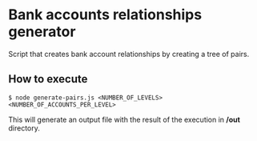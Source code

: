 # Bank accounts relationships generator

Script that creates bank account relationships by creating a tree of pairs.

## How to execute

```
$ node generate-pairs.js <NUMBER_OF_LEVELS> <NUMBER_OF_ACCOUNTS_PER_LEVEL>
```

This will generate an output file with the result of the execution in **/out** directory.
